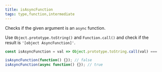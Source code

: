 ```yaml
---
title: isAsyncFunction
tags: type,function,intermediate
---
```


Checks if the given argument is an `async` function.

Use `Object.prototype.toString()` and `Function.call()` and check if the result is `'[object AsyncFunction]'`.

```js
const isAsyncFunction = val => Object.prototype.toString.call(val) === '[object AsyncFunction]';
```

```js
isAsyncFunction(function() {}); // false
isAsyncFunction(async function() {}); // true
```
